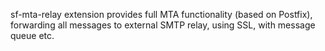 sf-mta-relay extension provides full MTA functionality (based on Postfix),
forwarding all messages to external SMTP relay, using SSL, with message
queue etc.
